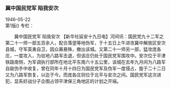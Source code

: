 ### 冀中国民党军  陷我安次  

1946-05-22  
第1版()
专栏：

　　冀中国民党军
    陷我安次
    【新华社延安十九日电】河间讯：国民党九十二军之第二十一师一部五百余人，配合落垡等地伪军，于十五日上午进攻冀中解放区安次县城，守军英勇自卫，因众寡悬殊，撤出该城。又第二十一师另一部，猛攻庞各庄，一度攻入，为驻地八路军击退，但该庄仍处于国民党军围攻中。安次位于平津铁路南侧，为军调执行部所在地北平东南六十五公里，该城在去年九月间为八路军自敌伪手中收复，曾在同年十月十四日为国民党军及伪军一度侵占，旋于二十二日又为八路军恢复，以迄于今。而庞各庄则位于北平与安次之间。国民党军这次进犯，显系好战分子企图占领平津保三角地区的计划之开端。  
